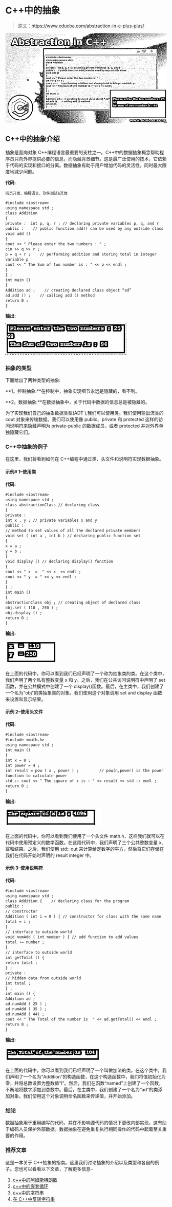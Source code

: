# C++中的抽象

> 原文：<https://www.educba.com/abstraction-in-c-plus-plus/>

![Abstraction in C++](img/11e0b9a7c5c79d4c72941f6708184cf9.png)



## C++中的抽象介绍

抽象是面向对象 C++编程语言最重要的支柱之一。C++中的数据抽象概念帮助程序员只向外界提供必要的信息，而隐藏背景细节。这是最广泛使用的技术，它依赖于代码的实现和接口的分离。数据抽象有助于用户增加代码的灵活性，同时最大限度地减少问题。

**代码:**

<small>网页开发、编程语言、软件测试&其他</small>

```
#include <iostream>
using namespace std ;
class Addition
{
private :  int p, q, r ; // declaring private variables p, q, and r
public :    // public function add() can be used by any outside class
void add ()
{
cout << " Please enter the two numbers : " ;
cin >> q >> r ;
p = q + r ;    // performing addition and storing total in integer variable p
cout << " The Sum of two number is : " << p << endl ;
}
} ;
int main ()
{
Addition ad ;    // creating declared class object “ad”
ad.add () ;    // calling add () method
return 0 ;
}
```

**输出:**

![data abstraction in c++ 1](img/30f1769bee343bac5ade8e683a10075a.png)



### 抽象的类型

下面给出了两种类型的抽象:

**1。控制抽象:**在控制中，抽象实现细节永远是隐藏的，看不到。

**2。数据抽象:**在数据抽象中，关于代码中数据的信息总是被隐藏的。

为了实现我们自己的抽象数据类型(ADT ),我们可以使用类。我们使用输出流类的 cout 对象来传输数据。我们可以使用像 public、private 和 protected 这样的访问说明符来隐藏声明为 private-public 的数据成员，或者 protected 并对外界单独隐藏它们。

### C++中抽象的例子

在这里，我们将看到如何在 C++编程中通过类、头文件和说明符实现数据抽象。

#### 示例# 1–使用类

**代码:**

```
#include <iostream>
using namespace std ;
class abstractionClass // declaring class
{
private :
int x , y ; // private variables x and y
public :
// method to set values of all the declared private members
void set ( int a , int b ) // declaring public function set
{
x = a ;
y = b ;
}
void display () // declaring display() function
{
cout << " x  =  " << x  << endl ;
cout << " y  = " << y << endl ;
}
} ;
int main ()
{
abstractionClass obj ; // creating object of declared class
obj.set ( 110 , 250 ) ;
obj.display () ;
return 0 ;
}
```

**输出:**

![data abstraction in c++ 2](img/6a7f6b6b0d47b76d81266108b9e202a8.png)



在上面的代码中，你可以看到我们已经声明了一个称为抽象类的类。在这个类中，我们声明了两个私有整数变量 x 和 y。之后，我们在公共访问说明符中声明了 set 函数，并在公共模式中创建了一个 display()函数。最后，在主类中，我们创建了一个名为“obj”的类抽象类的对象。我们使用这个对象调用 set and display 函数来设置和显示结果。

#### 示例 2–使用头文件

**代码:**

```
#include <iostream>
#include <math.h>
using namespace std ;
int main ()
{
int x = 8 ;
int power = 4 ;
int result = pow ( x , power ) ;         // pow(n,power) is the power function to calculate power
std :: cout << " The square of x is : " << result << std :: endl ;
return 0 ;
}
```

**输出:**

![Example 2](img/33f641db75dfc6fb445e5e3657e21c72.png)



在上面的代码中，你可以看到我们使用了一个头文件 math.h，这样我们就可以在代码中使用预定义的数学函数。在这段代码中，我们声明了三个公共整数变量 x、幂和结果。之后，我们使用 std:: out 来计算给定数字的平方，然后将它们存储在我们在代码开始时声明的 result integer 中。

#### 示例 3–使用说明符

**代码:**

```
#include <iostream>
using namespace std ;
class Addition {    // declaring class for the program
public :
// constructor
Addition ( int i = 0 ) { // constructor for class with the same name
total = i ;
}
// interface to outside world
void numAdd ( int number ) { // add function to add values
total += number ;
}
// interface to outside world
int getTotal () {
return total ;
} ;
private :
// hidden data from outside world
int total ;
} ;
int main () {
Addition ad ;
ad.numAdd ( 25 ) ;
ad.numAdd ( 35 ) ;
ad.numAdd ( 44) ;
cout << " The Total of the number is  " << ad.getTotal() << endl ;
return 0 ;
}
```

**输出:**

![Example 3](img/c63820fc09dfb28ec9503b3da5f77bf9.png)



在上面的代码中，你可以看到我们已经声明了一个叫做加法的类。在这个类中，我们声明了一个名为“Addition”的构造函数，在这个构造函数中，我们将值初始化为零，并将总数设置为整数值“I”。然后，我们在函数“named”上创建了一个函数，不断地将数字添加到总数中。最后，在主类中，我们创建了一个名为“ad”的类添加对象。我们使用这个对象调用命名函数来传递值，并开始添加。

### 结论

数据抽象用于重用编写的代码，并在不影响源代码的情况下更改内部实现，这有助于编码人员保护外部数据。数据抽象在避免重复执行相同操作的代码中起着至关重要的作用。

### 推荐文章

这是一本关于 C++抽象的指南。这里我们讨论抽象的介绍以及类型和各自的例子。您也可以看看以下文章，了解更多信息–

1.  [c++中的阿姆斯特朗数](https://www.educba.com/armstrong-number-in-c-plus-plus/)
2.  [c++中的嵌套循环](https://www.educba.com/nested-loop-in-c-plus-plus/)
3.  [c++中的字符串](https://www.educba.com/string-in-c-plus-plus/)
4.  [在 C++中反转字符串](https://www.educba.com/reverse-string-in-c-plus-plus/)





